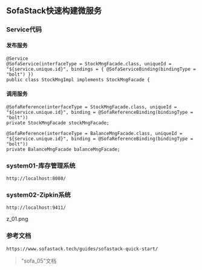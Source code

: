 ## SofaStack快速构建微服务

### Service代码

#### 发布服务
```
@Service
@SofaService(interfaceType = StockMngFacade.class, uniqueId = "${service.unique.id}", bindings = { @SofaServiceBinding(bindingType = "bolt") })
public class StockMngImpl implements StockMngFacade {
```

#### 调用服务
```
@SofaReference(interfaceType = StockMngFacade.class, uniqueId = "${service.unique.id}", binding = @SofaReferenceBinding(bindingType = "bolt"))
private StockMngFacade stockMngFacade;

@SofaReference(interfaceType = BalanceMngFacade.class, uniqueId = "${service.unique.id}", binding = @SofaReferenceBinding(bindingType = "bolt"))
private BalanceMngFacade balanceMngFacade;
```

### system01-库存管理系统
```
http://localhost:8080/
```

### system02-Zipkin系统
```
http://localhost:9411/
```
z_01.png


### 参考文档
```
https://www.sofastack.tech/guides/sofastack-quick-start/
```
>"sofa_05"文档